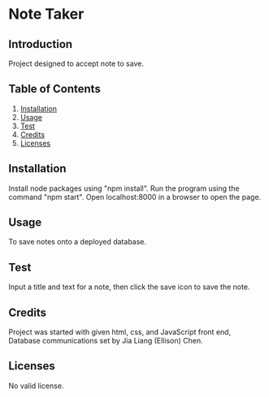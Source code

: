 # Note Taker

## Introduction

Project designed to accept note to save.

## Table of Contents 
1. [Installation](#installation)
2. [Usage](#usage)
3. [Test](#test)
4. [Credits](#credits)
5. [Licenses](#licenses)

## Installation 

Install node packages using "npm install". Run the program using the command "npm start". Open localhost:8000 in a browser to open the page.

## Usage

To save notes onto a deployed database.

## Test

Input a title and text for a note, then click the save icon to save the note.

## Credits

Project was started with given html, css, and JavaScript front end, Database communications set by Jia Liang (Ellison) Chen.

## Licenses 
No valid license.